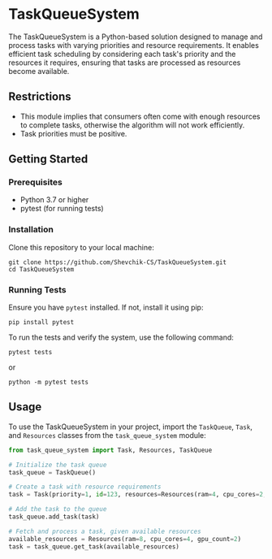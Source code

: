 # TaskQueueSystem

The TaskQueueSystem is a Python-based solution designed to manage and process tasks with varying priorities and resource requirements.
It enables efficient task scheduling by considering each task's priority and the resources it requires, ensuring that tasks are processed as resources become available.


## Restrictions
- This module implies that consumers often come with enough resources to complete tasks, otherwise the algorithm will not work efficiently.
- Task priorities must be positive.

## Getting Started

### Prerequisites

- Python 3.7 or higher
- pytest (for running tests)

### Installation

Clone this repository to your local machine:

```
git clone https://github.com/Shevchik-CS/TaskQueueSystem.git
cd TaskQueueSystem
```

### Running Tests

Ensure you have `pytest` installed. If not, install it using pip:

```
pip install pytest
```

To run the tests and verify the system, use the following command:

```
pytest tests
```
or

```
python -m pytest tests
```

## Usage

To use the TaskQueueSystem in your project, import the `TaskQueue`, `Task`, and `Resources` classes from the `task_queue_system` module:

```python
from task_queue_system import Task, Resources, TaskQueue

# Initialize the task queue
task_queue = TaskQueue()

# Create a task with resource requirements
task = Task(priority=1, id=123, resources=Resources(ram=4, cpu_cores=2, gpu_count=1), content="Example Task")

# Add the task to the queue
task_queue.add_task(task)

# Fetch and process a task, given available resources
available_resources = Resources(ram=8, cpu_cores=4, gpu_count=2)
task = task_queue.get_task(available_resources)
```